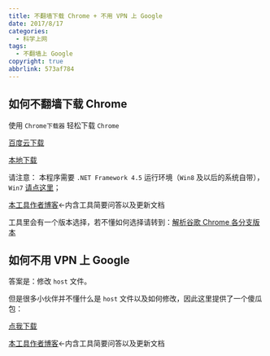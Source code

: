 ```yaml
---
title: 不翻墙下载 Chrome + 不用 VPN 上 Google
date: 2017/8/17
categories:
  - 科学上网
tags:
  - 不翻墙上 Google
copyright: true
abbrlink: 573af784
---
```


## 如何不翻墙下载 Chrome

使用 `Chrome下载器` 轻松下载 `Chrome`

[百度云下载][1]

[本地下载][2]

请注意： 本程序需要 `.NET Framework 4.5` 运行环境（`Win8` 及以后的系统自带），`Win7` [请点这里][3]；

[本工具作者博客][4]<-内含工具简要问答以及更新文档

工具里会有一个版本选择，若不懂如何选择请转到：[解析谷歌 Chrome 各分支版本][5]

## 如何不用 VPN 上 Google

答案是：修改 `host` 文件。

但是很多小伙伴并不懂什么是 `host` 文件以及如何修改，因此这里提供了一个傻瓜包：

[点我下载][6]

[本工具作者博客][6]<-内含工具简要问答以及更新文档

[1]: https://pan.baidu.com/s/1o710QLG#list/path=%2F&parentPath=%2FShared
[2]: http://go.ccc.xxx/fwlink/cus
[3]: http://www.microsoft.com/zh-cn/download/details.aspx?id=30653
[4]: https://csharp.love/chrome-update-tool.html/
[5]: https://wiki.blanc.site/
[6]: https://laod.cn/hosts/2018-google-hosts.html